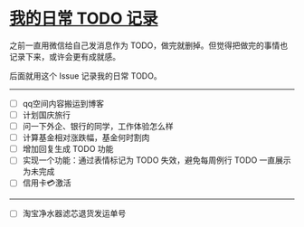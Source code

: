 # [我的日常 TODO 记录](https://github.com/zzy131250/gitblog/issues/11)

之前一直用微信给自己发消息作为 TODO，做完就删掉。但觉得把做完的事情也记录下来，或许会更有成就感。

后面就用这个 Issue 记录我的日常 TODO。

---

- [ ] qq空间内容搬运到博客
- [ ] 计划国庆旅行
- [ ] 问一下外企、银行的同学，工作体验怎么样
- [ ] 计算基金相对涨跌幅，基金何时割肉
- [ ] 增加回复生成 TODO 功能
- [ ] 实现一个功能：通过表情标记为 TODO 失效，避免每周例行 TODO 一直展示为未完成
- [ ] 信用卡💳激活

---

- [ ] 淘宝净水器滤芯退货发运单号